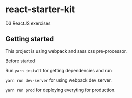 # react-starter-kit
D3 ReactJS exercises

## Getting started

This project is using webpack and sass css pre-processor.

Before started

Run `yarn install` for getting dependencies and run

`yarn run dev-server` for using webpack dev server.

`yarn run prod` for deploying everyting for production.
